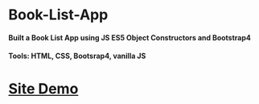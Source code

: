 # Book-List-App
#### Built a Book List App using JS ES5 Object Constructors and Bootstrap4

#### Tools: HTML, CSS, Bootsrap4, vanilla JS

# <a href='https://nifty-kowalevski-57c7c3.netlify.app/'>Site Demo</a>
